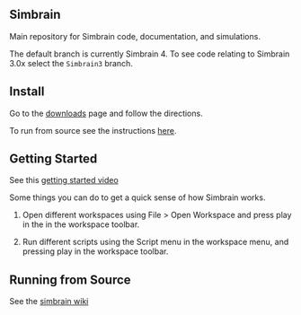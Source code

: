 ## Simbrain 

Main repository for Simbrain code, documentation, and simulations.

The default branch is currently Simbrain 4. To see code relating to Simbrain 3.0x select the `Simbrain3` branch.

## Install
Go to the [downloads](https://simbrain.net/Downloads/downloads_main.html) page and follow the directions.

To run from source see the instructions [here](https://github.com/simbrain/simbrain/wiki/Getting-From-Source).

## Getting Started

See this [getting started video](https://www.youtube.com/watch?v=yYzUmcPaurI)

Some things you can do to get a quick sense of how Simbrain works.

1) Open different workspaces using File > Open Workspace and press play in the in the workspace toolbar.

2) Run different scripts using the Script menu in the workspace menu, and pressing play in the workspace toolbar.

## Running from Source

See the [simbrain wiki](https://github.com/simbrain/simbrain/wiki)
